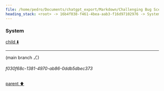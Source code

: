 ```yaml
---
file: /home/pedro/Documents/chatgpt_export/Markdown/Challenging Bug Scenarios.md
heading_stack: <root> -> 16b4f038-f461-4bea-aab3-f16d97102976 -> System
---
```

### System

[child ⬇️](#f030f68c-1381-4970-ab86-0ddb5dbec373)

---

(main branch ⎇)
###### f030f68c-1381-4970-ab86-0ddb5dbec373
[parent ⬆️](#16b4f038-f461-4bea-aab3-f16d97102976)
